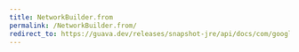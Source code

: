 ```yaml
---
title: NetworkBuilder.from
permalink: /NetworkBuilder.from/
redirect_to: https://guava.dev/releases/snapshot-jre/api/docs/com/google/common/graph/NetworkBuilder.html#from-com.google.common.graph.Network-
---
```

